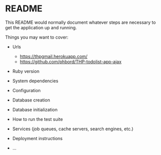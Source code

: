 # README

This README would normally document whatever steps are necessary to get the
application up and running.

Things you may want to cover:

* Urls
    - https://thpgmail.herokuapp.com/
    - https://github.com/phbord/THP-todolist-app-ajax

* Ruby version

* System dependencies

* Configuration

* Database creation

* Database initialization

* How to run the test suite

* Services (job queues, cache servers, search engines, etc.)

* Deployment instructions

* ...
